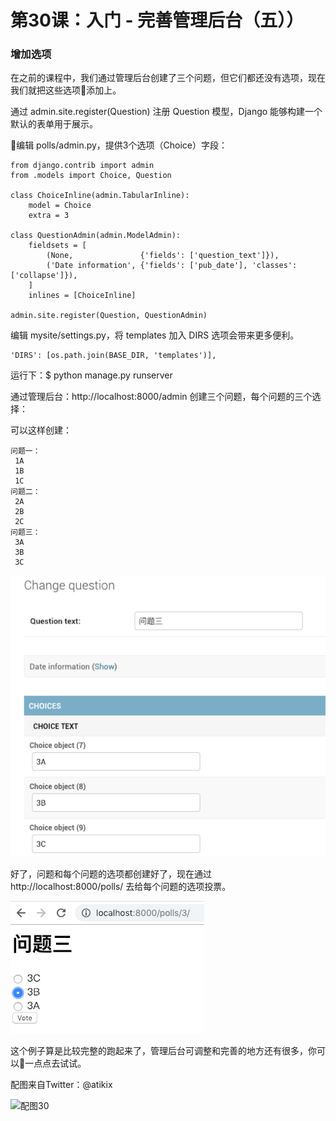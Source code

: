 # 第30课：入门 - 完善管理后台（五））

### 增加选项
在之前的课程中，我们通过管理后台创建了三个问题，但它们都还没有选项，现在我们就把这些选项添加上。

通过 admin.site.register(Question) 注册 Question 模型，Django 能够构建一个默认的表单用于展示。

编辑 polls/admin.py，提供3个选项（Choice）字段：
```
from django.contrib import admin
from .models import Choice, Question

class ChoiceInline(admin.TabularInline):
    model = Choice
    extra = 3

class QuestionAdmin(admin.ModelAdmin):
    fieldsets = [
        (None,               {'fields': ['question_text']}),
        ('Date information', {'fields': ['pub_date'], 'classes': ['collapse']}),
    ]
    inlines = [ChoiceInline]

admin.site.register(Question, QuestionAdmin)
```

编辑 mysite/settings.py，将 templates 加入 DIRS 选项会带来更多便利。
```
'DIRS': [os.path.join(BASE_DIR, 'templates')],
```

运行下：$ python manage.py runserver

通过管理后台：http://localhost:8000/admin 创建三个问题，每个问题的三个选择：

可以这样创建：
```
问题一：
 1A
 1B
 1C
问题二：
 2A
 2B 
 2C
问题三：
 3A
 3B
 3C
```
![image30](images/class30-01.png)

好了，问题和每个问题的选项都创建好了，现在通过 http://localhost:8000/polls/ 去给每个问题的选项投票。

![image30](images/class30-02.png)

这个例子算是比较完整的跑起来了，管理后台可调整和完善的地方还有很多，你可以一点点去试试。

配图来自Twitter：@atikix

![配图30](https://wiki.huihoo.com/images/thumb/6/6c/Devopsgirls30.jpg/701px-Devopsgirls30.jpg)
